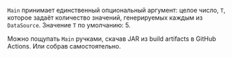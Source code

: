 `Main` принимает единственный опциональный аргумент: целое число, `T`, которое задаёт количество значений,
генерируемых каждым из `DataSource`. Значение `T` по умолчанию: 5.

Можно пощупать `Main` ручками, скачав JAR из build artifacts в GitHub Actions. Или собрав самостоятельно.
